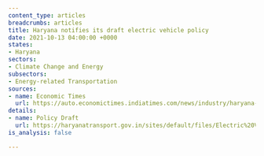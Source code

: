 ```yaml
---
content_type: articles
breadcrumbs: articles
title: Haryana notifies its draft electric vehicle policy
date: 2021-10-13 04:00:00 +0000
states:
- Haryana
sectors:
- Climate Change and Energy
subsectors:
- Energy-related Transportation
sources:
- name: Economic Times
  url: https://auto.economictimes.indiatimes.com/news/industry/haryana-notifies-draft-ev-policy-preference-for-stu-fleet-conversion/86865080
details:
- name: Policy Draft
  url: https://haryanatransport.gov.in/sites/default/files/Electric%20Vehicle%20Policy_2.pdf
is_analysis: false

---
```


